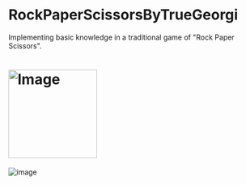 # RockPaperScissorsByTrueGeorgi
Implementing basic knowledge in a traditional game of "Rock Paper Scissors".
# <img alt="Image" width="175px" src="https://png.pngtree.com/png-clipart/20210309/original/pngtree-hand-draw-gesture-of-rock-paper-scissors-png-image_5844255.jpg" />
![image](https://user-images.githubusercontent.com/110535908/225033621-fa0ccbd6-6ec0-46d0-87d5-3a5486bf830d.png)
